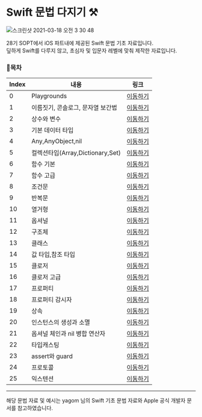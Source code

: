 # Swift 문법 다지기 ⚒️

![스크린샷 2021-03-18 오전 3 30 48](https://user-images.githubusercontent.com/60260284/111519348-55da1100-879a-11eb-9558-7513aa29a523.png)

28기 SOPT에서 iOS 파트내에 제공된 Swift 문법 기초 자료입니다.
<br>딮하게 Swift를 다루지 않고, 초심자 및 입문자 레벨에 맞춰 제작한 자료입니다.

### 📝목차
|    Index |    내용   |  링크 | 
| ----     | ---- | ---- | 
|     0 |   Playgrounds |  [이동하기](https://github.com/i-colours-u/Swift_basic/blob/master/readme/0.md)   | 
|     1 |   이름짓기, 콘솔로그, 문자열 보간법 | [이동하기](https://github.com/i-colours-u/Swift_basic/blob/master/readme/1.md)  | 
|     2 |   상수와 변수 | [이동하기](https://github.com/i-colours-u/Swift_basic/blob/master/readme/2.md)  | 
|     3 |   기본 데이터 타입 |  [이동하기](https://github.com/i-colours-u/Swift_basic/blob/master/readme/3.md)  | 
|     4 |   Any,AnyObject,nil |  [이동하기](https://github.com/i-colours-u/Swift_basic/blob/master/readme/4.md)    | 
|     5 |   컬렉션타입(Array,Dictionary,Set) |  [이동하기](https://github.com/i-colours-u/Swift_basic/blob/master/readme/5.md) | 
|     6 |   함수 기본 |  [이동하기](https://github.com/i-colours-u/Swift_basic/blob/master/readme/6.md)    | 
|     7 |   함수 고급 |  [이동하기](https://github.com/i-colours-u/Swift_basic/blob/master/readme/7.md)  | 
|     8 |   조건문 |  [이동하기](https://github.com/i-colours-u/Swift_basic/blob/master/readme/8.md)   | 
|     9 |   반복문 |  [이동하기](https://github.com/i-colours-u/Swift_basic/blob/master/readme/9.md)   | 
|     10 |   열거형 |  [이동하기](https://github.com/i-colours-u/Swift_basic/blob/master/readme/10.md)  | 
|     11 |   옵셔널 |  [이동하기](https://github.com/i-colours-u/Swift_basic/blob/master/readme/11.md)    | 
|     12 |   구조체 |  [이동하기](https://github.com/i-colours-u/Swift_basic/blob/master/readme/12.md)  | 
|     13 |   클래스 | [이동하기](https://github.com/i-colours-u/Swift_basic/blob/master/readme/13.md)    | 
|     14 |   값 타입,참조 타입 |  [이동하기](https://github.com/i-colours-u/Swift_basic/blob/master/readme/14.md)    | 
|     15 |   클로저 |  [이동하기](https://github.com/i-colours-u/Swift_basic/blob/master/readme/15.md)   | 
|     16 |   클로저 고급 |  [이동하기](https://github.com/i-colours-u/Swift_basic/blob/master/readme/16.md)  | 
|     17 |   프로퍼티 |  [이동하기](https://github.com/i-colours-u/Swift_basic/blob/master/readme/17.md)   | 
|     18 |   프로퍼티 감시자 |  [이동하기](https://github.com/i-colours-u/Swift_basic/blob/master/readme/18.md)  | 
|     19 |   상속 |  [이동하기](https://github.com/i-colours-u/Swift_basic/blob/master/readme/19.md)  | 
|     20 |   인스턴스의 생성과 소멸 |  [이동하기](https://github.com/i-colours-u/Swift_basic/blob/master/readme/20.md)  | 
|     21 |   옵셔널 체인과 nil 병합 연산자 |  [이동하기](https://github.com/i-colours-u/Swift_basic/blob/master/readme/21.md)   | 
|     22 |   타입캐스팅 |  [이동하기](https://github.com/i-colours-u/Swift_basic/blob/master/readme/22.md)   | 
|     23 |   assert와 guard |  [이동하기](https://github.com/i-colours-u/Swift_basic/blob/master/readme/23.md)   | 
|     24 |   프로토콜 |  [이동하기](https://github.com/i-colours-u/Swift_basic/blob/master/readme/24.md) | 
|     25 |   익스텐션 | [이동하기](https://github.com/i-colours-u/Swift_basic/blob/master/readme/25.md)   | 



---

해당 문법 자료 및 예시는 yagom 님의 Swift 기초 문법 자료와 Apple 공식 개발자 문서를 참고하였습니다.
